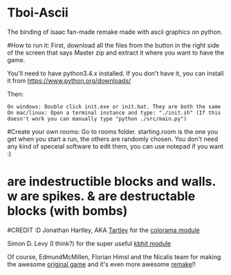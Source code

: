 # Tboi-Ascii
  The binding of isaac fan-made remake made with ascii graphics on python.

#How to run it:
  First, download all the files from the button in the right side of the screen that says Master zip and extract it where you want to have the game. 
  
  You'll need to have python3.4.x installed. If you don't have it, you can install it from https://www.python.org/downloads/
  
  Then: 

  	On windows: Double click init.exe or init.bat. They are both the same
	On mac/linux: Open a terminal instance and type: "./init.sh" (If this doesn't work you can manually type "python ./src/main.py")  

#Create your own rooms:
  Go to rooms folder. starting.room is the one you get when you start a run, the others are randomly chosen. 
  You don't need any kind of speceial software to edit them, you can use notepad if you want :)
  
  # are indestructible blocks and walls. w are spikes. & are destructable blocks (with bombs)

#CREDIT :D
  Jonathan Hartley, AKA [Tartley](http://tartley.com/) for the [colorama module](https://pypi.python.org/pypi/colorama)
  
  Simon D. Levy (I think?) for the super useful [kbhit module](http://home.wlu.edu/~levys/software/kbhit.py)
  
  Of course, EdmundMcMillen, Florian Himsl and the Nicalis team for making the awesome [original game](http://store.steampowered.com/app/113200) and it's even more awesome [remake](http://store.steampowered.com/app/250900)!!